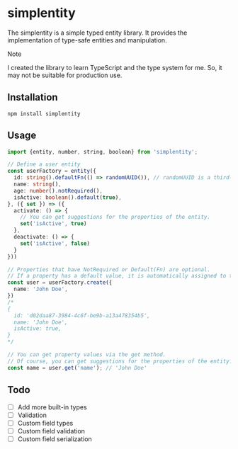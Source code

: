 # simplentity

The simplentity is a simple typed entity library.
It provides the implementation of type-safe entities and manipulation.

> [!NOTE]
> I created the library to learn TypeScript and the type system for me.
> So, it may not be suitable for production use.


## Installation
```shell
npm install simplentity
```

## Usage

```typescript
import {entity, number, string, boolean} from 'simplentity';

// Define a user entity
const userFactory = entity({
  id: string().defaultFn(() => randomUUID()), // randomUUID is a third-party library. Not included.
  name: string(),
  age: number().notRequired(),
  isActive: boolean().default(true),
}, ({ set }) => ({
  activate: () => {
    // You can get suggestions for the properties of the entity.
    set('isActive', true)
  },
  deactivate: () => {
    set('isActive', false)
  }
}))

// Properties that have NotRequired or Default(Fn) are optional.
// If a property has a default value, it is automatically assigned to the property when you create the entity instance.
const user = userFactory.create({
  name: 'John Doe',
})
/*
{
  id: 'd02daa87-3984-4c6f-be9b-a13a478354b5',
  name: 'John Doe',
  isActive: true,
}
*/

// You can get property values via the get method.
// Of course, you can get suggestions for the properties of the entity.
const name = user.get('name'); // 'John Doe'
```

## Todo
- [ ] Add more built-in types
- [ ] Validation
- [ ] Custom field types
- [ ] Custom field validation
- [ ] Custom field serialization